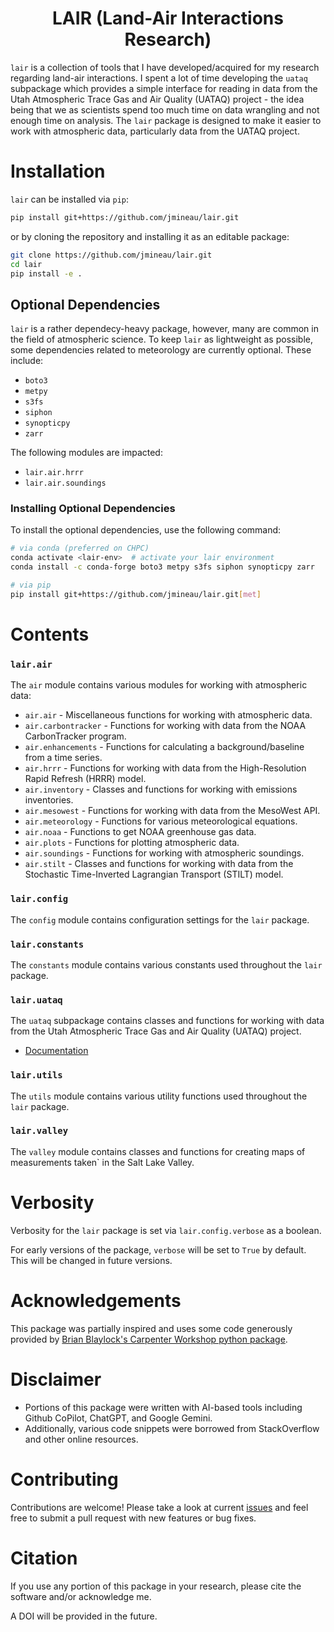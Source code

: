 <div align=center>

# LAIR (Land-Air Interactions Research)

</div>

`lair` is a collection of tools that I have developed/acquired for my research regarding land-air interactions. I spent a lot of time developing the `uataq` subpackage which provides a simple interface for reading in data from the Utah Atmospheric Trace Gas and Air Quality (UATAQ) project - the idea being that we as scientists spend too much time on data wrangling and not enough time on analysis. The `lair` package is designed to make it easier to work with atmospheric data, particularly data from the UATAQ project.

# Installation

`lair` can be installed via `pip`:
```bash
pip install git+https://github.com/jmineau/lair.git
```

or by cloning the repository and installing it as an editable package:
```bash
git clone https://github.com/jmineau/lair.git
cd lair
pip install -e .
```

## Optional Dependencies

`lair` is a rather dependecy-heavy package, however, many are common in the field of atmospheric science. To keep `lair` as lightweight as possible, some dependencies related to meteorology are currently optional. These include:
 - `boto3`
 - `metpy`
 - `s3fs`
 - `siphon`
 - `synopticpy`
 - `zarr`

The following modules are impacted:
 - `lair.air.hrrr`
 - `lair.air.soundings`

### Installing Optional Dependencies

To install the optional dependencies, use the following command:

```bash
# via conda (preferred on CHPC)
conda activate <lair-env>  # activate your lair environment
conda install -c conda-forge boto3 metpy s3fs siphon synopticpy zarr

# via pip
pip install git+https://github.com/jmineau/lair.git[met]
```

# Contents

### `lair.air`

The `air` module contains various modules for working with atmospheric data:
 - `air.air` - Miscellaneous functions for working with atmospheric data.
 - `air.carbontracker` - Functions for working with data from the NOAA CarbonTracker program.
 - `air.enhancements` - Functions for calculating a background/baseline from a time series.
 - `air.hrrr` - Functions for working with data from the High-Resolution Rapid Refresh (HRRR) model.
 - `air.inventory` - Classes and functions for working with emissions inventories.
 - `air.mesowest` - Functions for working with data from the MesoWest API.
 - `air.meteorology` - Functions for various meteorological equations.
 - `air.noaa` - Functions to get NOAA greenhouse gas data.
 - `air.plots` - Functions for plotting atmospheric data.
 - `air.soundings` - Functions for working with atmospheric soundings.
 - `air.stilt` - Classes and functions for working with data from the Stochastic Time-Inverted Lagrangian Transport (STILT) model.

### `lair.config`

The `config` module contains configuration settings for the `lair` package.

### `lair.constants`

The `constants` module contains various constants used throughout the `lair` package.

### `lair.uataq`

The `uataq` subpackage contains classes and functions for working with data from the Utah Atmospheric Trace Gas and Air Quality (UATAQ) project.

 - [Documentation](docs/uataq.md)

### `lair.utils`

The `utils` module contains various utility functions used throughout the `lair` package.

### `lair.valley`

The `valley` module contains classes and functions for creating maps of measurements taken` in the Salt Lake Valley.

# Verbosity

Verbosity for the `lair` package is set via `lair.config.verbose` as a boolean.

For early versions of the package, `verbose` will be set to `True` by default. This will be changed in future versions.

# Acknowledgements

This package was partially inspired and uses some code generously provided by [Brian Blaylock's Carpenter Workshop python package](https://github.com/blaylockbk/Carpenter_Workshop).

# Disclaimer

 - Portions of this package were written with AI-based tools including Github CoPilot, ChatGPT, and Google Gemini.
 - Additionally, various code snippets were borrowed from StackOverflow and other online resources.

# Contributing

Contributions are welcome! Please take a look at current [issues](https://github.com/jmineau/lair/issues) and feel free to submit a pull request with new features or bug fixes.

# Citation

If you use any portion of this package in your research, please cite the software and/or acknowledge me.

A DOI will be provided in the future.
